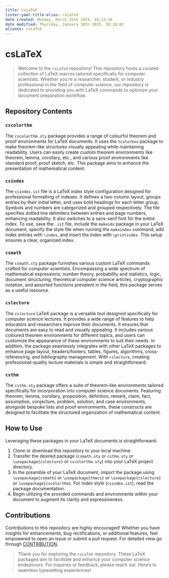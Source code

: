 ```yaml
---
title: csLaTeX
linter-yaml-title-alias: csLaTeX
date created: Monday, March 25th 2024, 14:13:16
date modified: Thursday, January 30th 2025, 16:28:02
aliases: csLaTeX
---
```


# csLaTeX

> Welcome to the `csLaTeX` repository! This repository hosts a curated collection of LaTeX macros tailored specifically for computer scientists. Whether you’re a researcher, student, or industry professional in the field of computer science, our repository is dedicated to providing you with LaTeX commands to optimize your document preparation workflow.

## Repository Contents

### `cscolorthm`

The `cscolorthm.sty` package provides a range of colourful theorem and proof environments for LaTeX documents. It uses the `tcolorbox` package to make theorem-like structures visually appealing while maintaining readability. Users can easily create custom theorem environments like theorem, lemma, corollary, etc., and various proof environments like standard proof, proof sketch, etc. This package aims to enhance the presentation of mathematical content.

### `csindex`

The `csindex.ist` file is a LaTeX index style configuration designed for professional formatting of indexes. It defines a two-column layout, groups entries by their initial letter, and uses bold headings for each letter group. Symbols and numbers are categorized and grouped respectively. The file specifies dotted line delimiters between entries and page numbers, enhancing readability. It also switches to a sans-serif font for the entire index. To use, save the `.ist` file, include the `makeidx` package in your LaTeX document, specify the style file when running the `makeindex` command, add index entries with `\index`, and insert the index with `\printindex`. This setup ensures a clear, organized index.

### `csmath`

The `csmath.sty` package furnishes various custom LaTeX commands crafted for computer scientists. Encompassing a wide spectrum of mathematical expressions, number theory, probability and statistics, logic, document structuring, theoretical computer science articles, cryptographic notation, and assorted functions prevalent in the field, this package serves as a useful resource.

### `cslecture`

The `cslecture` LaTeX package is a versatile tool designed specifically for computer science lectures. It provides a wide range of features to help educators and researchers improve their documents. It ensures that documents are easy to read and visually appealing. It includes various coloured theorem environments for different topics, and users can customize the appearance of these environments to suit their needs. In addition, the package seamlessly integrates with other LaTeX packages to enhance page layout, headers/footers, tables, figures, algorithms, cross-referencing, and bibliography management. With `cslecture`, creating professional-quality lecture materials is simple and straightforward.

### `csthm`

The `csthm.sty` package offers a suite of theorem-like environments tailored specifically for incorporation into computer science documents. Featuring theorem, lemma, corollary, proposition, definition, remark, claim, fact, assumption, conjecture, problem, solution, and case environments, alongside bespoke lists and proof environments, these constructs are designed to facilitate the structured organization of mathematical content.

## How to Use

Leveraging these packages in your LaTeX documents is straightforward:

1. Clone or download this repository to your local machine.
2. Transfer the desired package (`csmath.sty` or `csthm.sty` or `\usepackage{cslecture}` or `cscolorthm.sty`) into your LaTeX project directory.
3. In the preamble of your LaTeX document, import the package using `\usepackage{csmath}` or `\usepackage{thmcs}` or `\usepackage{cslecture}` or `\usepackage{cscolorthm}`. For index style (`csindex.ist`), read the package documentation.
4. Begin utilizing the provided commands and environments within your document to augment its clarity and expressiveness.

## Contributions

Contributions to this repository are highly encouraged! Whether you have insights for enhancements, bug rectifications, or additional features, feel empowered to open an issue or submit a pull request. For detailed view go through [CONTRIBUTION](CONTRIBUTION.md).

> Thank you for exploring the `csLaTeX` repository. These LaTeX packages aim to facilitate and enhance your computer science endeavours. For inquiries or feedback, please reach out. Here’s to seamless typesetting experiences!
